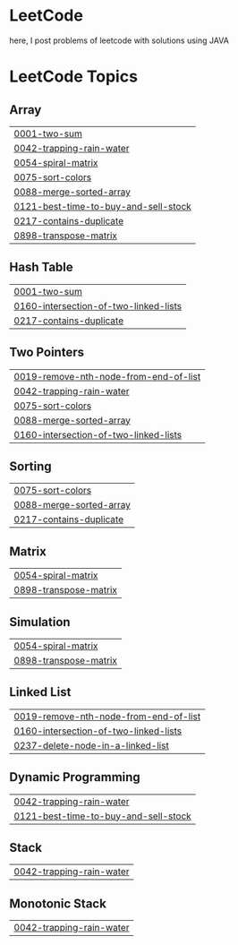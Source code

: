 # LeetCode
here, I post problems of leetcode with solutions using JAVA

<!---LeetCode Topics Start-->
# LeetCode Topics
## Array
|  |
| ------- |
| [0001-two-sum](https://github.com/arpitgupta088/LeetCode/tree/master/0001-two-sum) |
| [0042-trapping-rain-water](https://github.com/arpitgupta088/LeetCode/tree/master/0042-trapping-rain-water) |
| [0054-spiral-matrix](https://github.com/arpitgupta088/LeetCode/tree/master/0054-spiral-matrix) |
| [0075-sort-colors](https://github.com/arpitgupta088/LeetCode/tree/master/0075-sort-colors) |
| [0088-merge-sorted-array](https://github.com/arpitgupta088/LeetCode/tree/master/0088-merge-sorted-array) |
| [0121-best-time-to-buy-and-sell-stock](https://github.com/arpitgupta088/LeetCode/tree/master/0121-best-time-to-buy-and-sell-stock) |
| [0217-contains-duplicate](https://github.com/arpitgupta088/LeetCode/tree/master/0217-contains-duplicate) |
| [0898-transpose-matrix](https://github.com/arpitgupta088/LeetCode/tree/master/0898-transpose-matrix) |
## Hash Table
|  |
| ------- |
| [0001-two-sum](https://github.com/arpitgupta088/LeetCode/tree/master/0001-two-sum) |
| [0160-intersection-of-two-linked-lists](https://github.com/arpitgupta088/LeetCode/tree/master/0160-intersection-of-two-linked-lists) |
| [0217-contains-duplicate](https://github.com/arpitgupta088/LeetCode/tree/master/0217-contains-duplicate) |
## Two Pointers
|  |
| ------- |
| [0019-remove-nth-node-from-end-of-list](https://github.com/arpitgupta088/LeetCode/tree/master/0019-remove-nth-node-from-end-of-list) |
| [0042-trapping-rain-water](https://github.com/arpitgupta088/LeetCode/tree/master/0042-trapping-rain-water) |
| [0075-sort-colors](https://github.com/arpitgupta088/LeetCode/tree/master/0075-sort-colors) |
| [0088-merge-sorted-array](https://github.com/arpitgupta088/LeetCode/tree/master/0088-merge-sorted-array) |
| [0160-intersection-of-two-linked-lists](https://github.com/arpitgupta088/LeetCode/tree/master/0160-intersection-of-two-linked-lists) |
## Sorting
|  |
| ------- |
| [0075-sort-colors](https://github.com/arpitgupta088/LeetCode/tree/master/0075-sort-colors) |
| [0088-merge-sorted-array](https://github.com/arpitgupta088/LeetCode/tree/master/0088-merge-sorted-array) |
| [0217-contains-duplicate](https://github.com/arpitgupta088/LeetCode/tree/master/0217-contains-duplicate) |
## Matrix
|  |
| ------- |
| [0054-spiral-matrix](https://github.com/arpitgupta088/LeetCode/tree/master/0054-spiral-matrix) |
| [0898-transpose-matrix](https://github.com/arpitgupta088/LeetCode/tree/master/0898-transpose-matrix) |
## Simulation
|  |
| ------- |
| [0054-spiral-matrix](https://github.com/arpitgupta088/LeetCode/tree/master/0054-spiral-matrix) |
| [0898-transpose-matrix](https://github.com/arpitgupta088/LeetCode/tree/master/0898-transpose-matrix) |
## Linked List
|  |
| ------- |
| [0019-remove-nth-node-from-end-of-list](https://github.com/arpitgupta088/LeetCode/tree/master/0019-remove-nth-node-from-end-of-list) |
| [0160-intersection-of-two-linked-lists](https://github.com/arpitgupta088/LeetCode/tree/master/0160-intersection-of-two-linked-lists) |
| [0237-delete-node-in-a-linked-list](https://github.com/arpitgupta088/LeetCode/tree/master/0237-delete-node-in-a-linked-list) |
## Dynamic Programming
|  |
| ------- |
| [0042-trapping-rain-water](https://github.com/arpitgupta088/LeetCode/tree/master/0042-trapping-rain-water) |
| [0121-best-time-to-buy-and-sell-stock](https://github.com/arpitgupta088/LeetCode/tree/master/0121-best-time-to-buy-and-sell-stock) |
## Stack
|  |
| ------- |
| [0042-trapping-rain-water](https://github.com/arpitgupta088/LeetCode/tree/master/0042-trapping-rain-water) |
## Monotonic Stack
|  |
| ------- |
| [0042-trapping-rain-water](https://github.com/arpitgupta088/LeetCode/tree/master/0042-trapping-rain-water) |
<!---LeetCode Topics End-->